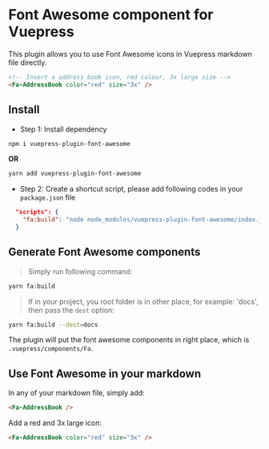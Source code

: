 # Font Awesome component for Vuepress

This plugin allows you to use Font Awesome icons in Vuepress markdown file directly. 

```markdown
<!-- Insert a address book icon, red colour, 3x large size -->
<Fa-AddressBook color="red" size="3x" />
```

## Install
- Step 1: Install dependency
```bash
npm i vuepress-plugin-font-awesome
```
**OR**
```bash
yarn add vuepress-plugin-font-awesome
```
- Step 2: Create a shortcut script, please add following codes  in your `package.json` file
```json
  "scripts": {
    "fa:build": "node node_modules/vuepress-plugin-font-awesome/index.js"
  }
```

## Generate Font Awesome components

> Simply run following command:
```bash
yarn fa:build
```

> If in your project, you root folder is in other place, for example: 'docs', then pass the `dest` option:
```bash
yarn fa:build --dest=docs
```

The plugin will put the font awesome components in right place, which is `.vuepress/components/Fa`.

## Use Font Awesome in your markdown

In any of your markdown file, simply add:
```markdown
<Fa-AddressBook />
```

Add a red and 3x large icon:
```markdown
<Fa-AddressBook color="red" size="3x" />
```